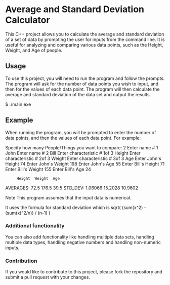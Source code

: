 # Average and Standard Deviation Calculator

This C++ project allows you to calculate the average and standard deviation of a set of data by prompting the user for inputs from the command line. It is useful for analyzing and comparing various data points, such as the Height, Weight, and Age of people.

## Usage
To use this project, you will need to run the program and follow the prompts. The program will ask for the number of data points you wish to input, and then for the values of each data point. The program will then calculate the average and standard deviation of the data set and output the results.

$ ./main.exe
## Example
When running the program, you will be prompted to enter the number of data points, and then the values of each data point. For example:

Specify how many People/Things you want to compare:
2
Enter name # 1
John
Enter name # 2
Bill
Enter characteristic # 1of 3
Height
Enter characteristic # 2of 3
Weight
Enter characteristic # 3of 3
Age
Enter John's Height
74
Enter John's Weight
198
Enter John's Age
55
Enter Bill's Height
71
Enter Bill's Weight
155
Enter Bill's Age
24

         Height  Weight  Age
AVERAGES: 72.5    176.5   39.5
STD_DEV: 1.06066 15.2028 10.9602

Note
This program assumes that the input data is numerical.

It uses the formula for standard deviation which is sqrt( (sum(x^2) - (sum(x)^2/n)) / (n-1) )

### Additional functionality
You can also add functionality like handling multiple data sets, handling multiple data types, handling negative numbers and handling non-numeric inputs.

### Contribution
If you would like to contribute to this project, please fork the repository and submit a pull request with your changes.
